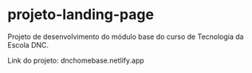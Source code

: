 # projeto-landing-page
Projeto de desenvolvimento do módulo base do curso de Tecnologia da Escola DNC.

Link do projeto: dnchomebase.netlify.app

